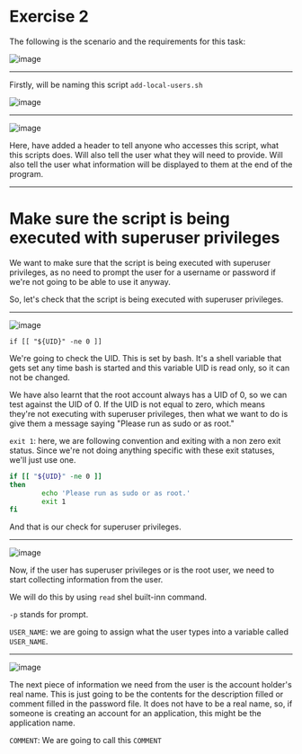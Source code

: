 # Exercise 2

The following is the scenario and the requirements for this task:

![image](https://user-images.githubusercontent.com/107522496/205600222-cc8f7139-9302-49ca-819c-18835802d137.png)

---

<!-- 6:11 -->

Firstly, will be naming this script `add-local-users.sh`

![image](https://user-images.githubusercontent.com/107522496/205609183-6c07e7c3-ca34-47e5-8231-ac6d1ac5f22a.png)

---
![image](https://user-images.githubusercontent.com/107522496/205625155-15027ab0-8d12-41cf-879c-07108ad126fe.png)

Here, have added a header to tell anyone who accesses this script, what this scripts does.
Will also tell the user what they will need to provide.
Will also tell the user what information will be displayed to them at the end of the program.

---

#  Make sure the script is being executed with superuser privileges

We want to make sure that the script is being executed with superuser privileges, as no need to prompt the user for a username or password if we're not going to be able to use it anyway.

So, let's check that the script is being executed with superuser privileges.

---

![image](https://user-images.githubusercontent.com/107522496/205626140-847f862c-8e1b-4a11-8054-653b0e7f8c3e.png)

`if [[ "${UID}" -ne 0 ]]`

We're going to check the UID. This is set by bash. It's a shell variable that gets set any time bash is started and this variable UID is read only, so it can not be changed. 

We have also learnt that the root account always has a UID of 0, so we can test against the UID of 0. If the UID is not equal to zero, which means they're not executing with superuser privileges, then what we want to do is give them a message saying "Please run as sudo or as root."

`exit 1`: here, we are following convention and exiting with a non zero exit status. Since we're not doing anything specific with these exit statuses, we'll just use one.

```bash
if [[ "${UID}" -ne 0 ]]
then
        echo 'Please run as sudo or as root.'
        exit 1
fi
```

And that is our check for superuser privileges.

---

<!-- 10:10 --> 

![image](https://user-images.githubusercontent.com/107522496/205628455-e7031589-0447-490b-837f-c2a70e638df7.png)

Now, if the user has superuser privileges or is the root user, we need to start collecting information from the user.

We will do this by using `read` shel built-inn command.

`-p` stands for prompt. 

`USER_NAME`: we are going to assign what the user types into a variable called `USER_NAME`.

---

![image](https://user-images.githubusercontent.com/107522496/205629678-9c4ecadb-4e2f-4533-802f-242d478e284e.png)

The next piece of information we need from the user is the account holder's real name. This is just going to be the contents for the description filled or comment filled in the password file. It does not have to be a real name, so, if someone is creating an account for an application, this might be the application name.

`COMMENT`: We are going to call this `COMMENT`

